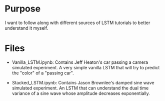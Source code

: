 # Purpose
I want to follow along with different sources of LSTM tutorials to better understand it myself.


# Files
* Vanilla_LSTM.ipynb: Contains Jeff Heaton's car passing a camera simulated experiment. 
A very simple vanilla LSTM that will try to predict the "color" of a "passing car".

* Stacked_LSTM.ipynb: Contains Jason Brownlee's damped sine wave simulated experiment.
An LSTM that can understand the dual time variance of a sine wave whose amplitude decreases exponentially.